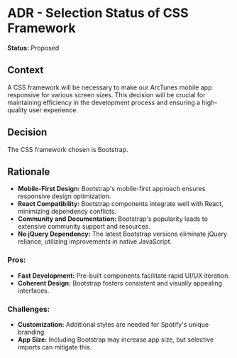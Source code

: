 # ADR - Selection Status of CSS Framework
**Status:** Proposed  

## Context
A CSS framework will be necessary to make our ArcTunes mobile app responsive for various screen sizes. This decision will be crucial for maintaining efficiency in the development process and ensuring a high-quality user experience.

## Decision
The CSS framework chosen is Bootstrap.

## Rationale
- **Mobile-First Design:** Bootstrap's mobile-first approach ensures responsive design optimization.
- **React Compatibility:** Bootstrap components integrate well with React, minimizing dependency conflicts.
- **Community and Documentation:** Bootstrap's popularity leads to extensive community support and resources.
- **No jQuery Dependency:** The latest Bootstrap versions eliminate jQuery reliance, utilizing improvements in native JavaScript.

### Pros:
- **Fast Development:** Pre-built components facilitate rapid UI/UX iteration.
- **Coherent Design:** Bootstrap fosters consistent and visually appealing interfaces.

### Challenges:
- **Customization:** Additional styles are needed for Spotify's unique branding.
- **App Size:** Including Bootstrap may increase app size, but selective imports can mitigate this.
